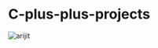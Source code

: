 # C-plus-plus-projects


![arijit](https://user-images.githubusercontent.com/92109154/178815570-2b86de09-4f04-411f-976a-e239406ea832.png)
